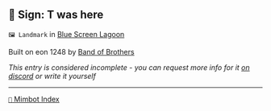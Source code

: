 ## 📌 Sign: T was here

`🖼️ Landmark` in [Blue Screen Lagoon](<https://zeithalt.github.io/r/blue_screen_lagoon>)

Built on eon 1248 by [Band of Brothers](<https://zeithalt.github.io/r/band_of_brothers>)

_This entry is considered incomplete - you can request more info for it [on discord](<https://discord.com/channels/562910943848169472/1173922660489633802>) or write it yourself_

-----
[`📑` Mimbot Index](<https://zeithalt.github.io/r/#e950>)
<!---
-->